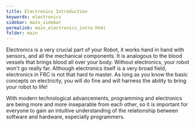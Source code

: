 ```yaml
---
title: Electronics Introduction
keywords: electronics
sidebar: main_sidebar
permalink: main_electronics_intro.html
folder: main
---
```

Electronics is a very crucial part of your Robot, it works hand in hand with sensors, and all the mechanical components. It is analogous to the blood vessels that brings blood all over your body. Without electronics, your robot won't go really far. Although electronics itself is a very broad field, electronics in FRC is not that hard to master. As long as you know the basic concepts on electricity, you will do fine and will harness the ability to bring your robot to life!

With modern technological advancements, programming and electronics are being more and more inseparable from each other, so it is important for everyone to gain an intuitive understanding of the relationship between software and hardware, especially programmers.

